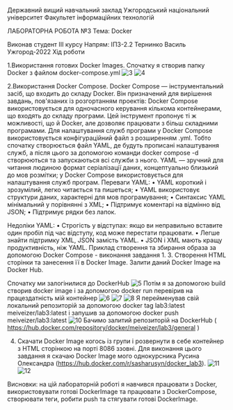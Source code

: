 Державний вищий навчальний заклад Ужгородський національний університет Факультет інформаційних технологій

ЛАБОРАТОРНА РОБОТА №3 Тема: Docker

Виконав студент ІIІ курсу Напрям: ІПЗ-2.2 Тернинко Василь 
Ужгород-2022 Хід роботи

1.Використання готових Docker Images. Спочатку я створив папку Docker з файлом docker-compose.yml
![3](https://user-images.githubusercontent.com/99879459/225441672-9109e801-6c24-4c3b-811b-be22e765625f.png)
![4](https://user-images.githubusercontent.com/99879459/225441691-e091cb79-1d61-483f-9149-220df35026c9.png)

2.Використання Docker Compose. Docker Compose — інструментальний засіб, що входить до складу Docker. Він призначений для вирішення завдань, пов'язаних із розгортанням проектів: Docker Compose використовується для одночасного керування кількома контейнерами, що входять до складу програми. Цей інструмент пропонує ті ж можливості, що й Docker, але дозволяє працювати з більш складними програмами. Для налаштування служб програми у Docker Compose використовується конфігураційний файл з розширенням .yml. Тобто спочатку створюється файл YAML, де будуть прописані налаштування служб, а після цього за допомогою команди docker compose -d створюються та запускаються всі служби з нього. YAML — зручний для читання людиною формат серіалізації даних, концептуально близький до мов розмітки; у Docker Compose використовується для налаштування служб програм. Переваги YAML: • YAML короткий і зрозумілий, легко читається та пишеться; • YAML використовує структури даних, характерні для мов програмування; • Синтаксис YAML мінімальний у порівнянні з XML; • Підтримує коментарі на відмінно від JSON; • Підтримує рядки без лапок.

Недоліки YAML: • Строгість у відступах: якщо ви неправильно вставите один пробіл під час відступу, код може перестати працювати. • Легше знайти підтримку XML, JSON замість YAML. • JSON і XML мають кращу продуктивність, ніж YAML. Приклад створення та збирання образа за допомогою Docker Compose - виконання завдання 1. 3. Створення HTML сторінки та занесення її в Docker Image. Залити даний Docker Image на Docker Hub. 

Спочатку ми залогінилися до DockerHub
![5](https://user-images.githubusercontent.com/99879459/225442042-b864277d-2154-43b2-922d-01e361ccbaea.png)
Потім я за допомогою build створив docker image і за допомогою docker run перевірив на працездатність мій контейнер
![6](https://user-images.githubusercontent.com/99879459/225442127-3c5571fb-fad4-4064-be6d-362bf1360c20.png)
![7](https://user-images.githubusercontent.com/99879459/225442253-ec1fb791-2681-4334-8627-cb69c4142b6a.png)
![8](https://user-images.githubusercontent.com/99879459/225442284-5dbfad30-ba52-475b-b201-edc9d4ad41aa.png)
Я перейменував свій локальний репозиторій за допомогою docker tag lab3:latest 
meiveizer/lab3:latest і запушив за допомогою docker push meiveizer/lab3:latest
![10](https://user-images.githubusercontent.com/99879459/225588344-6f51785b-d71c-4da3-921f-ace5c92488a1.png)
Бачимо залитий репозиторій на DockerHub ( https://hub.docker.com/repository/docker/meiveizer/lab3/general ) 

4. Скачати Docker Image когось із групи і розвернути в себе контейнер з HTML сторінкою на порті 8086 ззовні. Для виконання цього завдання я скачаю Docker Image мого однокурсника Русина Олександра (https://hub.docker.com/r/sasharusyn/docker_lab3).
![11](https://user-images.githubusercontent.com/99879459/225589171-eae50ec5-4dab-4022-8291-ceb51af2bd01.png)
![12](https://user-images.githubusercontent.com/99879459/225589215-b8e09ee2-e3e4-4cbd-a6fb-f35b36a6c4a2.png)

Висновки: на цій лабораторній роботі я навчився працювати з Docker, використовувати готові DockerImage та працювати з DockerCompose, створювати теги, робити push та стягувати готові DockerImage.
